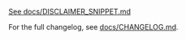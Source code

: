 [See docs/DISCLAIMER_SNIPPET.md](docs/DISCLAIMER_SNIPPET.md)

For the full changelog, see [docs/CHANGELOG.md](docs/CHANGELOG.md).
